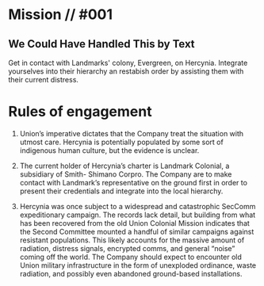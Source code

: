 # Mission // #001
## We Could Have Handled This by Text

Get in contact with Landmarks' colony, Evergreen, on Hercynia. Integrate yourselves into their hierarchy an restabish order by assisting them with their current distress.

# Rules of engagement
1. Union’s imperative dictates that the Company treat the
situation with utmost care. Hercynia is potentially
populated by some sort of indigenous human
culture, but the evidence is unclear.

2. The current holder of Hercynia’s charter is
Landmark Colonial, a subsidiary of Smith-
Shimano Corpro. The Company are to make contact
with Landmark’s representative on the ground
first in order to present their credentials and
integrate into the local hierarchy.

3. Hercynia was once subject to a widespread and
catastrophic SecComm expeditionary campaign.
The records lack detail, but building from what
has been recovered from the old Union Colonial
Mission indicates that the Second Committee
mounted a handful of similar campaigns against
resistant populations. This likely accounts for the
massive amount of radiation, distress signals,
encrypted comms, and general “noise” coming
off the world. The Company should expect to
encounter old Union military infrastructure in the
form of unexploded ordinance, waste radiation,
and possibly even abandoned ground-based
installations.